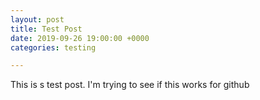 ```yaml
---
layout: post
title: Test Post
date: 2019-09-26 19:00:00 +0000
categories: testing

---
```

This is s test post.  I'm trying to see if this works for github